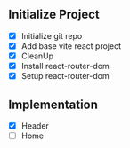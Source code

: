 ## Initialize Project

- [x] Initialize git repo
- [x] Add base vite react project
- [x] CleanUp
- [x] Install react-router-dom
- [x] Setup react-router-dom

## Implementation

- [x] Header
- [ ] Home
